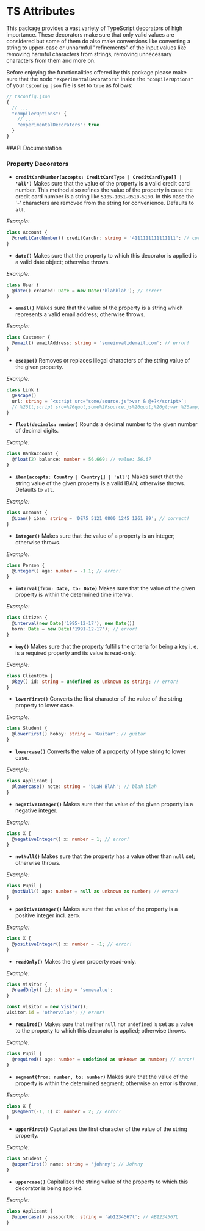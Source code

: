 # TS Attributes

This package provides a vast variety of TypeScript decorators of high importance. These decorators make sure that only valid values are considered but some of them do also make conversions like converting a string to upper-case or unharmful "refinements" of the input values like removing harmful characters from strings, removing unnecessary characters from them and more on.

Before enjoying the functionalities offered by this package please make sure that the node `"experimentalDecorators"` inside the `"compilerOptions"` of your `tsconfig.json` file is set to `true` as follows:

```typescript
// tsconfig.json
{
  // ...
  "compilerOptions": {
    // ...
    "experimentalDecorators": true   
  }
}
```

##API Documentation

### Property Decorators

- **`creditCardNumber(accepts: CreditCardType | CreditCardType[] | 'all')`**
Makes sure that the value of the property is a valid credit card number. This method also refines the value of the property in case the credit card number is a string like `5105-1051-0510-5100`. In this case the '-' characters are removed from the string for convenience. Defaults to `all`.

_Example:_
```typescript
class Account {
  @creditCardNumber() creditCardNr: string = '4111111111111111'; // correct!
}
```

- **`date()`** Makes sure that the property to which this decorator is applied is a valid date object; otherwise throws.

_Example:_
```typescript
class User {
  @date() created: Date = new Date('blahblah'); // error!
}
```

- **`email()`** Makes sure that the value of the property is a string which represents a valid email address; otherwise throws.

_Example:_
```typescript
class Customer {
  @email() emailAddress: string = 'someinvalidemail.com'; // error!
}
```

- **`escape()`** Removes or replaces illegal characters of the string value of the given property.

_Example:_
```typescript
class Link {
  @escape()
  url: string = `<script src="some/source.js">var & @+?</script>`;
  // %26lt;script src=%26quot;some%2Fsource.js%26quot;%26gt;var %26amp; @%2B%3F%26lt;%2Fscript%26gt;
}
```

- **`float(decimals: number)`** Rounds a decimal number to the given number of decimal digits.

_Example:_
```typescript
class BankAccount {
  @float(2) balance: number = 56.669; // value: 56.67
}
```

- **`iban(accepts: Country | Country[] | 'all')`** Makes suret that the string value of the given property is a valid IBAN; otherwise throws. Defaults to `all`.

_Example:_
```typescript
class Account {
  @iban() iban: string = 'DE75 5121 0800 1245 1261 99'; // correct!
}
```

- **`integer()`** Makes sure that the value of a property is an integer; otherwise throws.

_Example:_
```typescript
class Person {
  @integer() age: number = -1.1; // error!
}
```

- **`interval(from: Date, to: Date)`** Makes sure that the value of the given property is within the determined time interval.

_Example:_
```typescript
class Citizen {
  @interval(new Date('1995-12-17'), new Date())
  born: Date = new Date('1991-12-17'); // error!
}
```

- **`key()`** Makes sure that the property fulfills the criteria for being a key i. e. is a required property and its value is read-only.

_Example:_
```typescript
class ClientDto {
  @key() id: string = undefined as unknown as string; // error!
}
```

- **`lowerFirst()`** Converts the first character of the value of the string property to lower case.

_Example:_
```typescript
class Student {
  @lowerFirst() hobby: string = 'Guitar'; // guitar
}
```

- **`lowercase()`** Converts the value of a property of type string to lower case.

_Example:_
```typescript
class Applicant {
  @lowercase() note: string = 'bLaH BlAh'; // blah blah
}
```

- **`negativeInteger()`** Makes sure that the value of the given property is a negative integer.

_Example:_
```typescript
class X {
  @negativeInteger() x: number = 1; // error!
}
```

- **`notNull()`** Makes sure that the property has a value other than `null` set; otherwise throws.

_Example:_
```typescript
class Pupil {
  @notNull() age: number = null as unknown as number; // error!
}
```

- **`positiveInteger()`** Makes sure that the value of the property is a positive integer incl. zero.

_Example:_
```typescript
class X {
  @positiveInteger() x: number = -1; // error!
}
```

- **`readOnly()`** Makes the given property read-only.

_Example:_
```typescript
class Visitor {
  @readOnly() id: string = 'somevalue';
}

const visitor = new Visitor();
visitor.id = 'othervalue'; // error!
```

- **`required()`** Makes sure that neither `null` nor `undefined` is set as a value to the property to which this decorator is applied; otherwise throws.

_Example:_
```typescript
class Pupil {
  @required() age: number = undefined as unknown as number; // error!
}
```

- **`segment(from: number, to: number)`** Makes sure that the value of the property is within the determined segment; otherwise an error is thrown.

_Example:_
```typescript
class X {
  @segment(-1, 1) x: number = 2; // error!
}
```

- **`upperFirst()`** Capitalizes the first character of the value of the string property.

_Example:_
```typescript
class Student {
  @upperFirst() name: string = 'johnny'; // Johnny
}
```

- **`uppercase()`** Capitalizes the string value of the property to which this decorator is being applied.

_Example:_
```typescript
class Applicant {
  @uppercase() passportNo: string = 'ab1234567l'; // AB1234567L
}
```